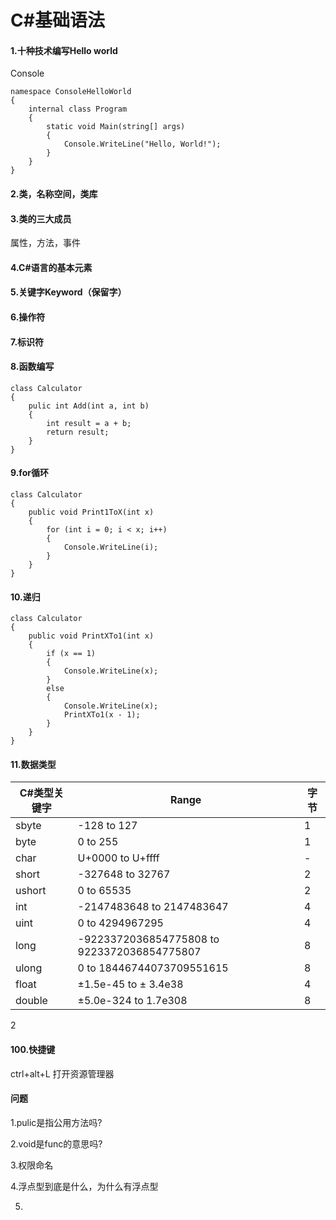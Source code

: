 # C#基础语法

#### 1.十种技术编写Hello world

Console

```
namespace ConsoleHelloWorld
{
    internal class Program
    {
        static void Main(string[] args)
        {
            Console.WriteLine("Hello, World!");
        }
    }
}
```

#### 2.类，名称空间，类库



#### 3.类的三大成员

属性，方法，事件

#### 4.C#语言的基本元素

#### 5.关键字Keyword（保留字）





#### 6.操作符

#### 7.标识符

#### 8.函数编写

```
class Calculator
{
	pulic int Add(int a, int b)
	{
		int result = a + b;
		return result;
	}
}
```

#### 9.for循环

```
class Calculator
{
    public void Print1ToX(int x)
    {
        for (int i = 0; i < x; i++)
        {
            Console.WriteLine(i);
        }
    }
}
```

#### 10.递归

```
class Calculator
{
    public void PrintXTo1(int x)
    {
        if (x == 1) 
        {
            Console.WriteLine(x);
        }
        else
        {
            Console.WriteLine(x);
            PrintXTo1(x - 1);
        }
    }
}
```

#### 11.数据类型

| C#类型关键字 | Range                                       | 字节 |
| ------------ | ------------------------------------------- | ---- |
| sbyte        | -128 to 127                                 | 1    |
| byte         | 0 to 255                                    | 1    |
| char         | U+0000 to U+ffff                            | -    |
| short        | -327648 to 32767                            | 2    |
| ushort       | 0 to 65535                                  | 2    |
| int          | -2147483648 to 2147483647                   | 4    |
| uint         | 0 to 4294967295                             | 4    |
| long         | -9223372036854775808 to 9223372036854775807 | 8    |
| ulong        | 0 to 18446744073709551615                   | 8    |
| float        | ±1.5e-45 to ± 3.4e38                        | 4    |
| double       | ±5.0e-324 to 1.7e308                        | 8    |


2







#### 100.快捷键

ctrl+alt+L 打开资源管理器

#### 问题 

1.pulic是指公用方法吗?

2.void是func的意思吗?

3.权限命名

4.浮点型到底是什么，为什么有浮点型

5.